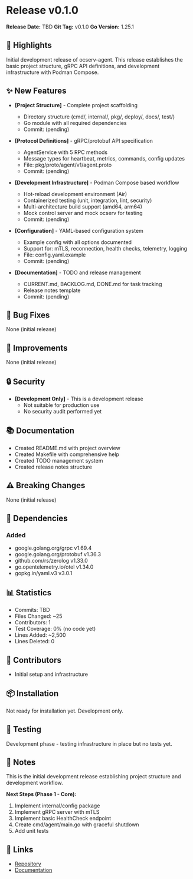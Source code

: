 # Release v0.1.0

**Release Date:** TBD
**Git Tag:** v0.1.0
**Go Version:** 1.25.1

## 🎯 Highlights

Initial development release of ocserv-agent. This release establishes the basic project structure, gRPC API definitions, and development infrastructure with Podman Compose.

## ✨ New Features

- **[Project Structure]** - Complete project scaffolding
  - Directory structure (cmd/, internal/, pkg/, deploy/, docs/, test/)
  - Go module with all required dependencies
  - Commit: (pending)

- **[Protocol Definitions]** - gRPC/protobuf API specification
  - AgentService with 5 RPC methods
  - Message types for heartbeat, metrics, commands, config updates
  - File: pkg/proto/agent/v1/agent.proto
  - Commit: (pending)

- **[Development Infrastructure]** - Podman Compose based workflow
  - Hot-reload development environment (Air)
  - Containerized testing (unit, integration, lint, security)
  - Multi-architecture build support (amd64, arm64)
  - Mock control server and mock ocserv for testing
  - Commit: (pending)

- **[Configuration]** - YAML-based configuration system
  - Example config with all options documented
  - Support for: mTLS, reconnection, health checks, telemetry, logging
  - File: config.yaml.example
  - Commit: (pending)

- **[Documentation]** - TODO and release management
  - CURRENT.md, BACKLOG.md, DONE.md for task tracking
  - Release notes template
  - Commit: (pending)

## 🐛 Bug Fixes

None (initial release)

## 🔧 Improvements

None (initial release)

## 🔒 Security

- **[Development Only]** - This is a development release
  - Not suitable for production use
  - No security audit performed yet

## 📚 Documentation

- Created README.md with project overview
- Created Makefile with comprehensive help
- Created TODO management system
- Created release notes structure

## ⚠️ Breaking Changes

None (initial release)

## 🔄 Dependencies

### Added
- google.golang.org/grpc v1.69.4
- google.golang.org/protobuf v1.36.3
- github.com/rs/zerolog v1.33.0
- go.opentelemetry.io/otel v1.34.0
- gopkg.in/yaml.v3 v3.0.1

## 📊 Statistics

- Commits: TBD
- Files Changed: ~25
- Contributors: 1
- Test Coverage: 0% (no code yet)
- Lines Added: ~2,500
- Lines Deleted: 0

## 🙏 Contributors

- Initial setup and infrastructure

## 📦 Installation

Not ready for installation yet. Development only.

## 🧪 Testing

Development phase - testing infrastructure in place but no tests yet.

## 📝 Notes

This is the initial development release establishing project structure and development workflow.

**Next Steps (Phase 1 - Core):**
1. Implement internal/config package
2. Implement gRPC server with mTLS
3. Implement basic HealthCheck endpoint
4. Create cmd/agent/main.go with graceful shutdown
5. Add unit tests

## 🔗 Links

- [Repository](https://github.com/dantte-lp/ocserv-agent)
- [Documentation](https://github.com/dantte-lp/ocserv-agent/tree/main/docs)
